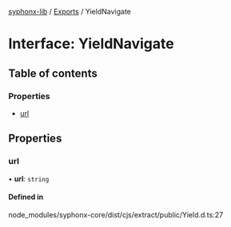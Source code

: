 [syphonx-lib](../README.md) / [Exports](../modules.md) / YieldNavigate

# Interface: YieldNavigate

## Table of contents

### Properties

- [url](YieldNavigate.md#url)

## Properties

### url

• **url**: `string`

#### Defined in

node_modules/syphonx-core/dist/cjs/extract/public/Yield.d.ts:27
